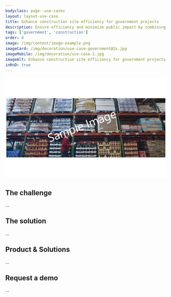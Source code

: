 ```yaml
---
bodyclass: page--use-cases
layout: layout-use-case
title: Enhance construction site efficiency for government projects
description: Ensure efficiency and minimize public impact by combining automated satellite photo analysis of construction sites to monitor job progress.
tags: ['government', 'construction']
order: 8
image: /img/content/image-example.png
imageCard: /img/decoration/use-case-government@2x.jpg
imageMobile: /img/decoration/use-case-1.jpg
imageAlt: Enhance construction site efficiency for government projects
inRnD: true
---
```

![Enhance construction site efficiency for government projects](/img/sample-usecase.png)

## The challenge

...

## The solution

...

## Product & Solutions

...

## Request a demo

...

